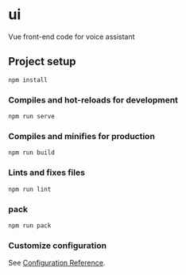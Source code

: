 # ui
Vue front-end code for voice assistant

## Project setup
```
npm install
```

### Compiles and hot-reloads for development
```
npm run serve
```

### Compiles and minifies for production
```
npm run build
```

### Lints and fixes files
```
npm run lint
```

### pack
```
npm run pack
```

### Customize configuration
See [Configuration Reference](https://cli.vuejs.org/config/).
